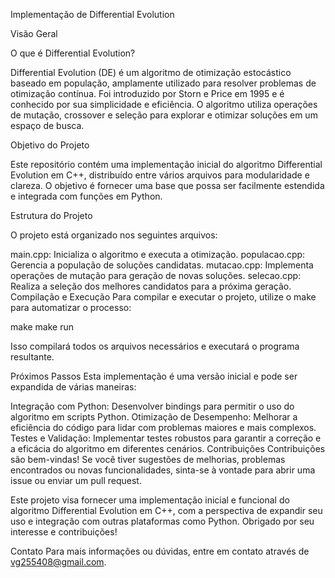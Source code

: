 Implementação de Differential Evolution

Visão Geral

O que é Differential Evolution?

Differential Evolution (DE) é um algoritmo de otimização estocástico baseado em população, amplamente utilizado para resolver problemas de otimização contínua. Foi introduzido por Storn e Price em 1995 e é conhecido por sua simplicidade e eficiência. O algoritmo utiliza operações de mutação, crossover e seleção para explorar e otimizar soluções em um espaço de busca.

Objetivo do Projeto

Este repositório contém uma implementação inicial do algoritmo Differential Evolution em C++, distribuído entre vários arquivos para modularidade e clareza. O objetivo é fornecer uma base que possa ser facilmente estendida e integrada com funções em Python.

Estrutura do Projeto

O projeto está organizado nos seguintes arquivos:

main.cpp: Inicializa o algoritmo e executa a otimização.
populacao.cpp: Gerencia a população de soluções candidatas.
mutacao.cpp: Implementa operações de mutação para geração de novas soluções.
selecao.cpp: Realiza a seleção dos melhores candidatos para a próxima geração.
Compilação e Execução
Para compilar e executar o projeto, utilize o make para automatizar o processo:

make
make run

Isso compilará todos os arquivos necessários e executará o programa resultante.

Próximos Passos
Esta implementação é uma versão inicial e pode ser expandida de várias maneiras:

Integração com Python: Desenvolver bindings para permitir o uso do algoritmo em scripts Python.
Otimização de Desempenho: Melhorar a eficiência do código para lidar com problemas maiores e mais complexos.
Testes e Validação: Implementar testes robustos para garantir a correção e a eficácia do algoritmo em diferentes cenários.
Contribuições
Contribuições são bem-vindas! Se você tiver sugestões de melhorias, problemas encontrados ou novas funcionalidades, sinta-se à vontade para abrir uma issue ou enviar um pull request.

Este projeto visa fornecer uma implementação inicial e funcional do algoritmo Differential Evolution em C++, com a perspectiva de expandir seu uso e integração com outras plataformas como Python. Obrigado por seu interesse e contribuições!

Contato
Para mais informações ou dúvidas, entre em contato através de vg255408@gmail.com.

